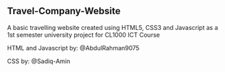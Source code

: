 ## Travel-Company-Website
A basic travelling website created using HTML5, CSS3 and Javascript as a 1st semester university project for CL1000 ICT Course

HTML and Javascript by: @AbdulRahman9075

CSS by: @Sadiq-Amin
